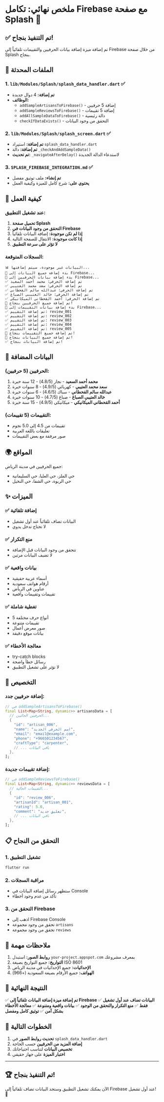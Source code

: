 # ملخص نهائي: تكامل Firebase مع صفحة Splash 🎉

## ✅ **تم التنفيذ بنجاح!**

تم إضافة ميزة إضافة بيانات الحرفيين والتقييمات تلقائياً إلى Firebase من خلال صفحة Splash بنجاح.

## 📁 **الملفات المحدثة**

### 1. `lib/Modules/Splash/splash_data_handler.dart` ✅
- **تم إضافة:** 4 دوال جديدة
- **الوظائف:**
  - `addSampleArtisansToFirebase()` - إضافة 5 حرفيين
  - `addSampleReviewsToFirebase()` - إضافة 5 تقييمات
  - `addAllSampleDataToFirebase()` - دالة رئيسية
  - `checkIfDataExists()` - التحقق من وجود البيانات

### 2. `lib/Modules/Splash/splash_screen.dart` ✅
- **تم إضافة:** استيراد `splash_data_handler.dart`
- **تم إضافة:** دالة `_checkAndAddSampleData()`
- **تم تحديث:** `_navigateAfterDelay()` لاستدعاء الدالة الجديدة

### 3. `SPLASH_FIREBASE_INTEGRATION.md` ✅
- **تم إنشاء:** ملف توثيق مفصل
- **يحتوي على:** شرح كامل للميزة وكيفية العمل

## 🎯 **كيفية العمل**

### عند تشغيل التطبيق:
1. **تحميل صفحة Splash**
2. **التحقق من وجود البيانات في Firebase**
3. **إذا لم تكن موجودة:** إضافة البيانات تلقائياً
4. **إذا كانت موجودة:** الانتقال للصفحة التالية
5. **لا تؤثر على سرعة التطبيق**

### السجلات المتوقعة:
```
📊 البيانات غير موجودة، سيتم إضافتها...
🚀 بدء إضافة جميع البيانات إلى Firebase...
🚀 بدء إضافة بيانات الحرفيين إلى Firebase...
✅ تم إضافة الحرفي: محمد أحمد السعيد
✅ تم إضافة الحرفي: سعد محمد العتيبي
✅ تم إضافة الحرفي: عبدالله سالم القحطاني
✅ تم إضافة الحرفي: خالد العتيبي الصباغ
✅ تم إضافة الحرفي: أحمد القحطاني الميكانيكي
🎉 تم إضافة جميع الحرفيين بنجاح!
🚀 بدء إضافة بيانات التقييمات إلى Firebase...
✅ تم إضافة التقييم: review_001
✅ تم إضافة التقييم: review_002
✅ تم إضافة التقييم: review_003
✅ تم إضافة التقييم: review_004
✅ تم إضافة التقييم: review_005
🎉 تم إضافة جميع التقييمات بنجاح!
🎉 تم إضافة جميع البيانات بنجاح!
✅ تم إضافة البيانات بنجاح!
```

## 👥 **البيانات المضافة**

### الحرفيين (5 حرفيين):
1. **محمد أحمد السعيد** - نجار (4.8/5) - 12 سنة خبرة
2. **سعد محمد العتيبي** - كهربائي (4.9/5) - 8 سنوات خبرة
3. **عبدالله سالم القحطاني** - سباك (4.6/5) - 6 سنوات خبرة
4. **خالد العتيبي الصباغ** - صباغ (4.7/5) - 10 سنوات خبرة
5. **أحمد القحطاني الميكانيكي** - ميكانيكي (4.9/5) - 15 سنة خبرة

### التقييمات (5 تقييمات):
- تقييمات من 4.5 إلى 5.0 نجوم
- تعليقات باللغة العربية
- صور مرفقة مع بعض التقييمات

## 🌍 **المواقع**
جميع الحرفيين في مدينة الرياض:
- حي الملز، حي العليا، حي السليمانية
- حي الربوة، حي الشفا، حي النخيل

## ✨ **الميزات**

### ✅ **إضافة تلقائية**
- البيانات تضاف تلقائياً عند أول تشغيل
- لا تحتاج تدخل يدوي

### ✅ **منع التكرار**
- تتحقق من وجود البيانات قبل الإضافة
- لا تضيف البيانات مرتين

### ✅ **بيانات واقعية**
- أسماء عربية حقيقية
- أرقام هواتف سعودية
- عناوين في الرياض
- تقييمات وتقييمات واقعية

### ✅ **تغطية شاملة**
- 5 أنواع حرف مختلفة
- تقييمات متنوعة
- صور معرض أعمال
- بيانات موقع دقيقة

### ✅ **معالجة الأخطاء**
- try-catch blocks
- رسائل خطأ واضحة
- لا تؤثر على تشغيل التطبيق

## 🔧 **التخصيص**

### إضافة حرفيين جدد:
```dart
// في addSampleArtisansToFirebase()
final List<Map<String, dynamic>> artisansData = [
  // الحرفيين الحاليين...
  {
    "id": "artisan_006",
    "name": "اسم الحرفي الجديد",
    "email": "email@example.com",
    "phone": "+966501234567",
    "craftType": "carpenter",
    // ... باقي البيانات
  },
];
```

### إضافة تقييمات جديدة:
```dart
// في addSampleReviewsToFirebase()
final List<Map<String, dynamic>> reviewsData = [
  // التقييمات الحالية...
  {
    "id": "review_006",
    "artisanId": "artisan_001",
    "rating": 5.0,
    "comment": "تعليق جديد",
    // ... باقي البيانات
  },
];
```

## 📋 **التحقق من النجاح**

### 1. تشغيل التطبيق
```bash
flutter run
```

### 2. مراقبة السجلات
- ستظهر رسائل إضافة البيانات في Console
- تأكد من عدم وجود أخطاء

### 3. التحقق من Firebase
- اذهب إلى Firebase Console
- تحقق من وجود مجموعة `artisans`
- تحقق من وجود مجموعة `reviews`

## 🚨 **ملاحظات مهمة**

1. **روابط الصور:** استبدل `your-project.appspot.com` بمعرف مشروعك
2. **التواريخ:** جميع التواريخ بصيغة ISO 8601
3. **الإحداثيات:** جميع الإحداثيات في مدينة الرياض
4. **الهواتف:** جميع الأرقام بصيغة السعودية (+966)

## 🎊 **النتيجة النهائية**

✅ **تم إضافة ميزة إضافة البيانات تلقائياً إلى Firebase**
✅ **البيانات تضاف عند أول تشغيل فقط**
✅ **منع التكرار والتحقق من الوجود**
✅ **بيانات واقعية ومتنوعة**
✅ **معالجة الأخطاء بشكل آمن**
✅ **توثيق كامل ومفصل**

## 🎯 **الخطوات التالية**

1. **تحديث روابط الصور** في `splash_data_handler.dart`
2. **إضافة المزيد من الحرفيين** حسب الحاجة
3. **تخصيص البيانات** لتناسب احتياجاتك
4. **اختبار الميزة** على جهاز حقيقي

---

## 🏆 **تم التنفيذ بنجاح!**

الآن يمكنك تشغيل التطبيق وستجد البيانات تضاف تلقائياً إلى Firebase عند أول تشغيل! 🚀 
